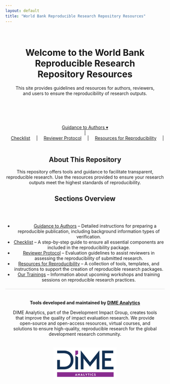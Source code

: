 ```yaml
---
layout: default
title: "World Bank Reproducible Research Repository Resources"
---
```


<header style="text-align: center; padding: 20px;">
  <h1>Welcome to the World Bank Reproducible Research Repository Resources</h1>
  <p>This site provides guidelines and resources for authors, reviewers, and users to ensure the reproducibility of research outputs.</p>
</header>

<nav style="text-align: center; margin: 20px 0;">
  <style>
    span:hover > div {
      display: block;
    }
  </style>
  <span style="margin: 0 15px; position: relative; display: inline-block;">
    <a href="./guidance_note_wb.html">Guidance to Authors ▾</a>
    <div style="display: none; position: absolute; background-color: white; border: 1px solid #ccc; min-width: 200px; text-align: left; z-index: 100; padding: 10px;">
      <a href="./guidance_note_wb.html" style="display: block; margin-bottom: 5px;">📘 Full Guidance Note</a>
      <a href="./guidance/step_by_step_flagships.html" style="display: block;"📋 Step-by-Step – For Flagships</a>
    </div>
  </span>
  |
  <a href="./reproducibility_package_checklist.html" style="margin: 0 15px;">Checklist</a> |
  <a href="./reproducibility_reviewer_protocol.html" style="margin: 0 15px;">Reviewer Protocol</a> |
  <a href="./resources.html" style="margin: 0 15px;">Resources for Reproducibility</a> |
  <a hre

<section style="max-width: 800px; margin: auto; padding: 20px;">
  <h2>About This Repository</h2>
  <p>This repository offers tools and guidance to facilitate transparent, reproducible research. Use the resources provided to ensure your research outputs meet the highest standards of reproducibility.</p>

<h2>Sections Overview</h2>
<ul>
  <li>
    <a href="./guidance_note_wb.html">Guidance to Authors</a> – Detailed instructions for preparing a reproducible publication, including background information types of verification.
  </li>
  <li>
    <a href="./reproducibility_package_checklist.html">Checklist</a> – A step-by-step guide to ensure all essential components are included in the reproducibility package.
  </li>
  <li>
    <a href="./reproducibility_reviewer_protocol.html">Reviewer Protocol</a> – Evaluation guidelines to assist reviewers in assessing the reproducibility of submitted research.
  </li>
  <li>
    <a href="./resources.html">Resources for Reproducibility</a> – A collection of tools, templates, and instructions to support the creation of reproducible research packages.
  </li>
  <li>
    <a href="./reproducible_research_trainings.html">Our Trainings</a> – Information about upcoming workshops and training sessions on reproducible research practices.
  </li>
</ul>

 <div style="text-align: center; padding: 20px; border-top: 1px solid #ddd; margin-top: 20px;">
    <p><strong>Tools developed and maintained by <a href="https://www.worldbank.org/en/about/unit/unit-dec/impactevaluation/dime-analytics" target="_blank">DIME Analytics</a></strong></p>
    <p>DIME Analytics, part of the Development Impact Group, creates tools that improve the quality of impact evaluation research. We provide open-source and open-access resources, virtual courses, and solutions to ensure high-quality, reproducible research for the global development research community.</p>
  </div>
  
<div style="text-align: center;">
  <img src="./img/Dime-Analytics_logo-bb-tlb_RGB-Color.png" alt="DIME Analytics Logo" width="200">
</div>


